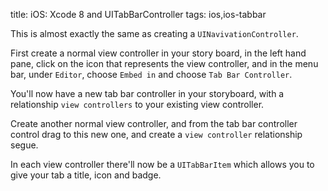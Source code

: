 title: iOS: Xcode 8 and UITabBarController
tags: ios,ios-tabbar

This is almost exactly the same as creating a `UINavivationController`.

First create a normal view controller in your story board, in the left hand pane, click on the icon that represents the view controller, and in the menu bar, under `Editor`, choose `Embed in` and choose `Tab Bar Controller`.

You'll now have a new tab bar controller in your storyboard, with a relationship `view controllers` to your existing view controller. 

Create another normal view controller, and from the tab bar controller control drag to this new one, and create a `view controller` relationship segue.  

In each view controller there'll now be a `UITabBarItem` which allows you to give your tab a title, icon and badge.

